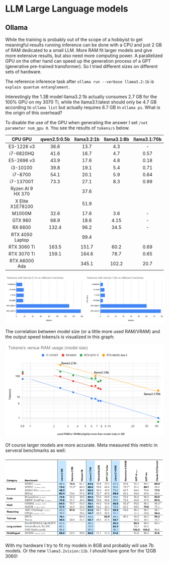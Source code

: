 # LLM Large Language models

## Ollama

While the training is probably out of the scope of a hobbyist to get meaningful results running inference can be done with a CPU and just 2 GB of RAM dedicated to a small LLM. More RAM fit larger models and give more extensive results, but also need more computing power. A parallelized GPU on the other hand can speed up the generation process of a GPT (generative pre-trained transformer). So I tried different sizes on different sets of hardware.

The reference inference task after `ollama run --verbose llama3.2:1b` is `explain quantum entanglement`.

Interestingly the 1.3B model llama3.2:1b actually consumes 2.7 GB for the 100% GPU on my 3070 Ti, while the llama3.1:latest should only be 4.7 GB according to `ollama list` but actually requires 6.7 GB in `ollama ps`. What is the origin of this overhead?

To disable the use of the GPU when generating the answer I set `/set parameter num_gpu 0`. You see the results of `tokens/s` below.

|      CPU GPU      | qwen2.5:0.5b | llama3.2:1b | llama3.1:8b | llama3.1:70b |
|:-----------------:|:------------:|:-----------:|:-----------:|:------------:|
| E3-1226 v3        |         36.6 |        13.7 |         4.3 |            - |
| i7-6820HQ         |         41.6 |        16.7 |         4.7 |         0.57 |
| E5-2696 v3        |         43.9 |        17.6 |         4.8 |         0.18 |
| i3-10100          |         39.8 |        19.1 |         5.4 |         0.71 |
| i7-8700           |         54.1 |        20.1 |         5.9 |         0.64 |
| i7-13700T         |         73.3 |        27.1 |         8.3 |         0.99 |
| Ryzen AI 9 HX 370 |              |        37.6 |             |              |
| X Elite X1E78100  |              |        51.9 |             |              |
| M1000M            |         32.6 |        17.6 |         3.6 |       -      |
| GTX 960           |         68.9 |        18.6 |        4.15 |       -      |
| RX 6600           |        132.4 |        96.2 |        34.5 |       -      |
| RTX 4050 Laptop   |              |        99.4 |             |              |
| RTX 3060 Ti       |        163.5 |       151.7 |        60.2 |         0.69 |
| RTX 3070 Ti       |        159.1 |       164.6 |        78.7 |         0.65 |
| RTX A6000 Ada     |              |       345.1 |       102.2 |         20.7 |

![token per second for some example machines](token_per_second_llama3.png)

The correlation between model size (or a little more used RAM/VRAM) and the output speed tokens/s is visualized in this graph:

![tokens](llm_cpu_gpu_tokens.png)

Of course larger models are more accurate. Meta measured this metric in serveral benchmarks as well:

![accuracy](accuracy_llms.png)

With my hardware I try to fit my models in 8GB and probably will use 7b models. Or the new `llama3.2vision:11b`. I should have gone for the 12GB 3060!
